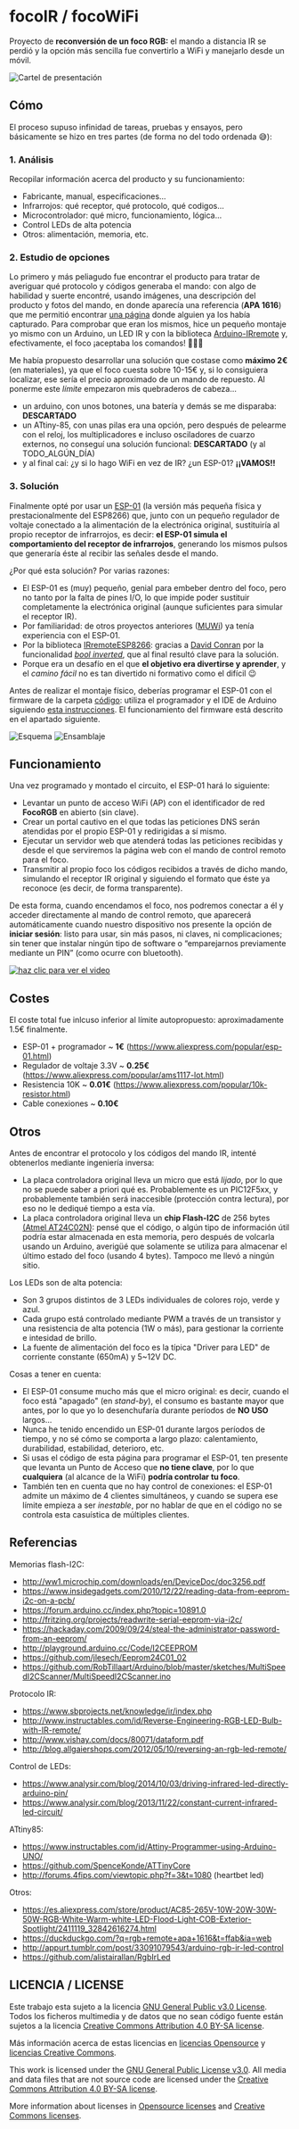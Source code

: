 # focoIR / focoWiFi
Proyecto de **reconversión de un foco RGB:** el mando a distancia IR se perdió y la opción más sencilla fue convertirlo a WiFi y manejarlo desde un móvil.

![Cartel de presentación](doc/focoir.png)

## Cómo
El proceso supuso infinidad de tareas, pruebas y ensayos, pero básicamente se hizo en tres partes (de forma no del todo ordenada 😅):

### 1. Análisis
Recopilar información acerca del producto y su funcionamiento:
  - Fabricante, manual, especificaciones...
  - Infrarrojos: qué receptor, qué protocolo, qué codigos...
  - Microcontrolador: qué micro, funcionamiento, lógica...
  - Control LEDs de alta potencia
  - Otros: alimentación, memoria, etc.

### 2. Estudio de opciones
Lo primero y más peliagudo fue encontrar el producto para tratar de averiguar qué protocolo y códigos generaba el mando: con algo de habilidad y suerte encontré, usando imágenes, una descripción del producto y fotos del mando, en donde aparecía una referencia (**APA 1616**) que me permitió encontrar [una página](https://appurt.tumblr.com/post/33091079543/arduino-rgb-ir-led-control) donde alguien ya los había capturado. Para comprobar que eran los mismos, hice un pequeño montaje yo mismo con un Arduino, un LED IR y con la biblioteca [Arduino-IRremote](https://github.com/z3t0/Arduino-IRremote) y, efectivamente, el foco ¡aceptaba los comandos! 💪💪💪

Me había propuesto desarrollar una solución que costase como **máximo 2€** (en materiales), ya que el foco cuesta sobre 10-15€ y, si lo consiguiera localizar, ese sería el precio aproximado de un mando de repuesto. Al ponerme este *límite* empezaron mis quebraderos de cabeza...

  * un arduino, con unos botones, una batería y demás se me disparaba: **DESCARTADO**
  * un ATtiny-85, con unas pilas era una opción, pero después de pelearme con el reloj, los multiplicadores e incluso osciladores de cuarzo externos, no conseguí una solución funcional: **DESCARTADO** (y al TODO_ALGÚN_DÍA)
  * y al final caí: ¿y si lo hago WiFi en vez de IR? ¿un ESP-01? **¡¡VAMOS!!**


### 3. Solución
Finalmente opté por usar un [ESP-01](https://www.esp8266.com/wiki/doku.php?id=esp8266-module-family#esp-01) (la versión más pequeña física y prestacionalmente del ESP8266) que, junto con un pequeño regulador de voltaje conectado a la alimentación de la electrónica original, sustituiría al propio receptor de infrarrojos, es decir: **el ESP-01 simula el comportamiento del receptor de infrarrojos**, generando los mismos pulsos que generaría éste al recibir las señales desde el mando.

¿Por qué esta solución? Por varias razones:
  * El ESP-01 es (muy) pequeño, genial para embeber dentro del foco, pero no tanto por la falta de pines I/O, lo que impide poder sustituir completamente la electrónica original (aunque suficientes para simular el receptor IR).
  * Por familiaridad: de otros proyectos anteriores ([MUWi](https://github.com/mgesteiro/escornabot-MUWi)) ya tenía experiencia con el ESP-01.
  * Por la biblioteca [IRremoteESP8266](https://github.com/crankyoldgit/IRremoteESP8266): gracias a [David Conran](https://github.com/crankyoldgit) por la funcionalidad [*bool inverted*](https://github.com/crankyoldgit/IRremoteESP8266/blob/master/src/IRsend.cpp#L37), que al final resultó clave para la solución.
  * Porque era un desafío en el que **el objetivo era divertirse y aprender**, y el *camino fácil* no es tan divertido ni formativo como el difícil 😉

Antes de realizar el montaje físico, deberías programar el ESP-01 con el firmware de la carpeta [código](src/): utiliza el programador y el IDE de Arduino siguiendo [esta instrucciones](https://mgesteiro.com/articles/muwi/#programar). El funcionamiento del firmware está descrito en el apartado siguiente.

  ![Esquema](doc/esquema.png)
  ![Ensamblaje](doc/ensamblaje.jpg)

## Funcionamiento
Una vez programado y montado el circuito, el ESP-01 hará lo siguiente:

  * Levantar un punto de acceso WiFi (AP) con el identificador de red **FocoRGB** en abierto (sin clave).
  * Crear un portal cautivo en el que todas las peticiones DNS serán atendidas por el propio ESP-01 y redirigidas a sí mismo.
  * Ejecutar un servidor web que atenderá todas las peticiones recibidas y desde el que serviremos la página web con el mando de control remoto para el foco.
  * Transmitir al propio foco los códigos recibidos a través de dicho mando, simulando el receptor IR original y siguiendo el formato que éste ya reconoce (es decir, de forma transparente).

De esta forma, cuando encendamos el foco, nos podremos conectar a él y acceder directamente al mando de control remoto, que aparecerá automáticamente cuando nuestro dispositivo nos presente la opción de **iniciar sesión**: listo para usar, sin más pasos, ni claves, ni complicaciones; sin tener que instalar ningún tipo de software o “emparejarnos previamente mediante un PIN” (como ocurre con bluetooth).

[![haz clic para ver el video](fotos/final.jpg)](fotos/final.mp4)

## Costes
El coste total fue inlcuso inferior al límite autopropuesto: aproximadamente 1.5€ finalmente.

  - ESP-01 + programador  ~  **1€**  (https://www.aliexpress.com/popular/esp-01.html)
  - Regulador de voltaje 3.3V  ~  **0.25€** (https://www.aliexpress.com/popular/ams1117-lot.html)
  - Resistencia 10K  ~  **0.01€** (https://www.aliexpress.com/popular/10k-resistor.html)
  - Cable conexiones  ~  **0.10€**


## Otros
Antes de encontrar el protocolo y los códigos del mando IR, intenté obtenerlos mediante ingeniería inversa:

  * La placa controladora original lleva un micro que está *lijado*, por lo que no se puede saber a priori qué es. Probablemente es un PIC12F5xx, y probablemente también será inaccesible (protección contra lectura), por eso no le dediqué tiempo a esta vía.
  * La placa controladora original lleva un **chip Flash-I2C** de 256 bytes [(Atmel AT24C02N)](http://ww1.microchip.com/downloads/en/DeviceDoc/doc0180.pdf): pensé que el código, o algún tipo de información útil podría estar almacenada en esta memoria, pero después de volcarla usando un Arduino, averigüé que solamente se utiliza para almacenar el último estado del foco (usando 4 bytes). Tampoco me llevó a ningún sitio.

Los LEDs son de alta potencia:
  * Son 3 grupos distintos de 3 LEDs individuales de colores rojo, verde y azul.
  * Cada grupo está controlado mediante PWM a través de un transistor y una resistencia de alta potencia (1W o más), para gestionar la corriente e intesidad de brillo.
  * La fuente de alimentación del foco es la típica "Driver para LED" de corriente constante (650mA) y 5\~12V DC.

Cosas a tener en cuenta:
  * El ESP-01 consume mucho más que el micro original: es decir, cuando el foco está "apagado" (en *stand-by*), el consumo es bastante mayor que antes, por lo que yo lo desenchufaría durante períodos de **NO USO** largos...
  * Nunca he tenido encendido un ESP-01 durante largos períodos de tiempo, y no sé cómo se comporta a largo plazo: calentamiento, durabilidad, estabilidad, deterioro, etc.
  * Si usas el código de esta página para programar el ESP-01, ten presente que levanta un Punto de Acceso que **no tiene clave**, por lo que **cualquiera** (al alcance de la WiFi) **podría controlar tu foco**.
  * También ten en cuenta que no hay control de conexiones: el ESP-01 admite un máximo de 4 clientes simultáneos, y cuando se supera ese límite empieza a ser *inestable*, por no hablar de que en el código no se controla esta casuística de múltiples clientes.


## Referencias

Memorias flash-I2C:
  * http://ww1.microchip.com/downloads/en/DeviceDoc/doc3256.pdf
  * https://www.insidegadgets.com/2010/12/22/reading-data-from-eeprom-i2c-on-a-pcb/
  * https://forum.arduino.cc/index.php?topic=10891.0
  * http://fritzing.org/projects/readwrite-serial-eeprom-via-i2c/
  * https://hackaday.com/2009/09/24/steal-the-administrator-password-from-an-eeprom/
  * http://playground.arduino.cc/Code/I2CEEPROM
  * https://github.com/jlesech/Eeprom24C01_02
  * https://github.com/RobTillaart/Arduino/blob/master/sketches/MultiSpeedI2CScanner/MultiSpeedI2CScanner.ino

Protocolo IR:
  * https://www.sbprojects.net/knowledge/ir/index.php
  * http://www.instructables.com/id/Reverse-Engineering-RGB-LED-Bulb-with-IR-remote/
  * http://www.vishay.com/docs/80071/dataform.pdf
  * http://blog.allgaiershops.com/2012/05/10/reversing-an-rgb-led-remote/

Control de LEDs:
  * https://www.analysir.com/blog/2014/10/03/driving-infrared-led-directly-arduino-pin/
  * https://www.analysir.com/blog/2013/11/22/constant-current-infrared-led-circuit/

ATtiny85:
  * https://www.instructables.com/id/Attiny-Programmer-using-Arduino-UNO/
  * https://github.com/SpenceKonde/ATTinyCore
  * http://forums.4fips.com/viewtopic.php?f=3&t=1080 (heartbet led)

Otros:
  * https://es.aliexpress.com/store/product/AC85-265V-10W-20W-30W-50W-RGB-White-Warm-white-LED-Flood-Light-COB-Exterior-Spotlight/2411119_32842616274.html
  * https://duckduckgo.com/?q=rgb+remote+apa+1616&t=ffab&ia=web
  * http://appurt.tumblr.com/post/33091079543/arduino-rgb-ir-led-control
  * https://github.com/alistairallan/RgbIrLed


## LICENCIA / LICENSE

Este trabajo esta sujeto a la licencia [GNU General Public v3.0 License](LICENSE-GPLV30). Todos los ficheros multimedia y de datos que no sean código fuente están sujetos a la licencia [Creative Commons Attribution 4.0 BY-SA license](LICENSE-CCBYSA40).

Más información acerca de estas licencias en [licencias Opensource](https://opensource.org/licenses/) y [licencias Creative Commons](https://creativecommons.org/licenses/).

This work is licensed under the [GNU General Public License v3.0](LICENSE-GPLV30). All media and data files that are not source code are licensed under the [Creative Commons Attribution 4.0 BY-SA license](LICENSE-CCBYSA40).

More information about licenses in [Opensource licenses](https://opensource.org/licenses/) and [Creative Commons licenses](https://creativecommons.org/licenses/).